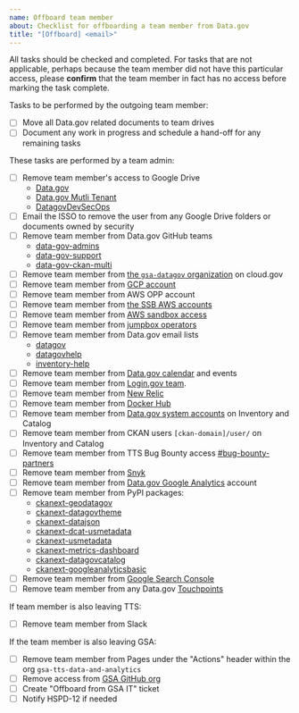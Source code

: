 ```yaml
---
name: Offboard team member
about: Checklist for offboarding a team member from Data.gov
title: "[Offboard] <email>"
---
```

All tasks should be checked and completed. For tasks that are not applicable, perhaps because the team member did not have this particular access, please **confirm** that the team member in fact has no access before marking the task complete.

Tasks to be performed by the outgoing team member:

- [ ] Move all Data.gov related documents to team drives
- [ ] Document any work in progress and schedule a hand-off for any remaining tasks

These tasks are performed by a team admin:

- [ ] Remove team member's access to Google Drive
  - [Data.gov](https://drive.google.com/drive/folders/0AMRwhrSyJ5R4Uk9PVA)
  - [Data.gov Mutli Tenant](https://drive.google.com/drive/folders/0ALb0g1S27SJPUk9PVA)
  - [DatagovDevSecOps](https://drive.google.com/drive/folders/1Ac1dUmzTLTsDv8A8TSyLzrXo1a7hm4NF)
- [ ] Email the ISSO to remove the user from any Google Drive folders or documents owned by security
- [ ] Remove team member from Data.gov GitHub teams
  - [data-gov-admins](https://github.com/orgs/GSA/teams/data-gov-admin/members)
  - [data-gov-support](https://github.com/orgs/GSA/teams/data-gov-support/members)
  - [data-gov-ckan-multi](https://github.com/orgs/GSA/teams/data-gov-ckan-multi/members)
- [ ] Remove team member from [the `gsa-datagov` organization](https://dashboard.fr.cloud.gov/cloud-foundry/2oBn9LBurIXUNpfmtZCQTCHnxUM/organizations/90047c5d-337f-4802-bd48-2149a4265040/users) on cloud.gov
- [ ] Remove team member from [GCP account](https://console.cloud.google.com/iam-admin/iam?project=tts-datagov)
- [ ] Remove team member from AWS OPP account
- [ ] Remove team member from [the SSB AWS accounts](https://github.com/18F/aws-admin/blob/main/terraform/datagov-iam.tf)
- [ ] Remove team member from [AWS sandbox access](https://github.com/GSA/datagov-iam/blob/main/README.md#new-users)
- [ ] Remove team member from [jumpbox operators](https://github.com/gsa/data.gov/blob/master/ansible/group_vars/all/vars.yml)
- [ ] Remove team member from Data.gov email lists
  - [datagov](https://groups.google.com/a/gsa.gov/forum/#!forum/datagov)
  - [datagovhelp](https://groups.google.com/a/gsa.gov/forum/#!forum/datagovhelp)
  - [inventory-help](https://groups.google.com/a/gsa.gov/forum/#!forum/inventory-help)
- [ ] Remove team member from [Data.gov calendar](https://calendar.google.com/calendar/r/settings/calendar/Z3NhLmdvdl9zcjZ0NG52YjRhOTNjNnNzdHRxYXAzbjZtMEBncm91cC5jYWxlbmRhci5nb29nbGUuY29t) and events
- [ ] Remove team member from [Login.gov team](https://dashboard.int.identitysandbox.gov/teams/174).
- [ ] Remove team member from [New Relic](https://newrelic.com)
- [ ] Remove team member from [Docker Hub](https://cloud.docker.com/orgs/datagov/teams)
- [ ] Remove team member from [Data.gov system accounts](https://github.com/gsa/data.gov/wiki/CKAN-commands#system-administrator-accounts) on Inventory and Catalog
- [ ] Remove team member from CKAN users `[ckan-domain]/user/` on Inventory and Catalog
- [ ] Remove team member from TTS Bug Bounty access [#bug-bounty-partners](https://gsa-tts.slack.com/messages/C5JQCD9PH)
- [ ] Remove team member from [Snyk](https://app.snyk.io/org/data.gov/manage/members)
- [ ] Remove team member from [Data.gov Google Analytics](https://analytics.google.com/analytics/web/#/a42145528w85560911p88728213/admin/suiteusermanagement/account) account
- [ ] Remove team member from PyPI packages:
  - [ckanext-geodatagov](https://pypi.org/project/ckanext-geodatagov/)
  - [ckanext-datagovtheme](https://pypi.org/project/ckanext-datagovtheme/)
  - [ckanext-datajson](https://pypi.org/project/ckanext-datajson/)
  - [ckanext-dcat-usmetadata](https://pypi.org/project/ckanext-dcat-usmetadata/)
  - [ckanext-usmetadata](https://pypi.org/project/ckanext-usmetadata/)
  - [ckanext-metrics-dashboard](https://pypi.org/project/ckanext-metrics-dashboard/)
  - [ckanext-datagovcatalog](https://pypi.org/project/ckanext-datagovcatalog/)
  - [ckanext-googleanalyticsbasic](https://pypi.org/project/ckanext-googleanalyticsbasic/)
- [ ] Remove team member from [Google Search Console](https://search.google.com/search-console/about)
- [ ] Remove team member from any Data.gov [Touchpoints](https://touchpoints.app.cloud.gov/)

If team member is also leaving TTS:

- [ ] Remove team member from Slack

If the team member is also leaving GSA:

- [ ] Remove team member from Pages under the "Actions" header within the org `gsa-tts-data-and-analytics`
- [ ] Remove access from [GSA GitHub org](https://github.com/GSA/GitHub-Administration/blob/master/README.md#removing-access-to-the-gsa-organization)
- [ ] Create "Offboard from GSA IT" ticket
- [ ] Notify HSPD-12 if needed
